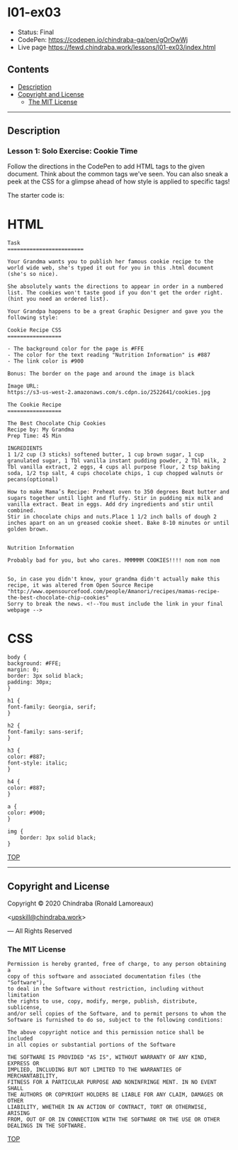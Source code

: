 # l01-ex03

-  Status: Final
-  CodePen: <https://codepen.io/chindraba-ga/pen/gOrOwWj>
-  Live page <https://fewd.chindraba.work/lessons/l01-ex03/index.html>

## Contents

-  [Description](#description)
-  [Copyright and License](#copyright-and-license)
   -  [The MIT License](#the-mit-license)

---
## Description

### Lesson 1: Solo Exercise: Cookie Time

Follow the directions in the CodePen to add HTML tags to the given document. Think about the common tags we've seen. You can also sneak a peek at the CSS for a glimpse ahead of how style is applied to specific tags!

The starter code is:

# HTML

    Task
    ========================

    Your Grandma wants you to publish her famous cookie recipe to the world wide web, she's typed it out for you in this .html document (she's so nice). 

    She absolutely wants the directions to appear in order in a numbered list. The cookies won't taste good if you don't get the order right. (hint you need an ordered list).

    Your Grandpa happens to be a great Graphic Designer and gave you the following style:

    Cookie Recipe CSS
    =================

    - The background color for the page is #FFE
    - The color for the text reading "Nutrition Information" is #887
    - The link color is #900

    Bonus: The border on the page and around the image is black

    Image URL:
    https://s3-us-west-2.amazonaws.com/s.cdpn.io/2522641/cookies.jpg

    The Cookie Recipe
    =================

    The Best Chocolate Chip Cookies
    Recipe by: My Grandma
    Prep Time: 45 Min

    INGREDIENTS
    1 1/2 cup (3 sticks) softened butter, 1 cup brown sugar, 1 cup granulated sugar, 1 Tbl vanilla instant pudding powder, 2 Tbl milk, 2 Tbl vanilla extract, 2 eggs, 4 cups all purpose flour, 2 tsp baking soda, 1/2 tsp salt, 4 cups chocolate chips, 1 cup chopped walnuts or pecans(optional)

    How to make Mama’s Recipe: Preheat oven to 350 degrees Beat butter and sugars together until light and fluffy. Stir in pudding mix milk and vanilla extract. Beat in eggs. Add dry ingredients and stir until combined.
    Stir in chocolate chips and nuts.Place 1 1/2 inch balls of dough 2 inches apart on an un greased cookie sheet. Bake 8-10 minutes or until golden brown.


    Nutrition Information

    Probably bad for you, but who cares. MMMMMM COOKIES!!!! nom nom nom


    So, in case you didn't know, your grandma didn't actually make this recipe, it was altered from Open Source Recipe "http://www.opensourcefood.com/people/Amanori/recipes/mamas-recipe-the-best-chocolate-chip-cookies"
    Sorry to break the news. <!--You must include the link in your final webpage -->

# CSS 

    body {
    background: #FFE;
    margin: 0;
    border: 3px solid black;
    padding: 30px;
    }

    h1 {
    font-family: Georgia, serif;
    }

    h2 {
    font-family: sans-serif;
    }

    h3 {
    color: #887;
    font-style: italic;
    }

    h4 {
    color: #887;
    }

    a {
    color: #900;
    }

    img {
        border: 3px solid black;
    }

[TOP](#contents)

---
## Copyright and License

Copyright © 2020  Chindraba (Ronald Lamoreaux)

<[upskill@chindraba.work](mailto:upskill@chindraba.work?subject='l01-ex03')>

— All Rights Reserved

### The MIT License
    
    Permission is hereby granted, free of charge, to any person obtaining a
    copy of this software and associated documentation files (the "Software"),
    to deal in the Software without restriction, including without limitation
    the rights to use, copy, modify, merge, publish, distribute, sublicense,
    and/or sell copies of the Software, and to permit persons to whom the
    Software is furnished to do so, subject to the following conditions:

    The above copyright notice and this permission notice shall be included
    in all copies or substantial portions of the Software

    THE SOFTWARE IS PROVIDED "AS IS", WITHOUT WARRANTY OF ANY KIND, EXPRESS OR
    IMPLIED, INCLUDING BUT NOT LIMITED TO THE WARRANTIES OF MERCHANTABILITY,
    FITNESS FOR A PARTICULAR PURPOSE AND NONINFRINGE MENT. IN NO EVENT SHALL
    THE AUTHORS OR COPYRIGHT HOLDERS BE LIABLE FOR ANY CLAIM, DAMAGES OR OTHER
    LIABILITY, WHETHER IN AN ACTION OF CONTRACT, TORT OR OTHERWISE, ARISING
    FROM, OUT OF OR IN CONNECTION WITH THE SOFTWARE OR THE USE OR OTHER
    DEALINGS IN THE SOFTWARE.

[TOP](#contents)
